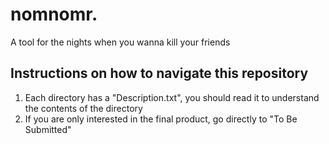 # nomnomr.
A tool for the nights when you wanna kill your friends



## Instructions on how to navigate this repository
1. Each directory has a "Description.txt", you should read it to understand the contents of the directory
2. If you are only interested in the final product, go directly to "To Be Submitted"
